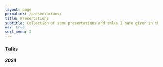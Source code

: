 ```yaml
---
layout: page
permalink: /presentations/
title: Presentations
subtitle: Collection of some presentations and talks I have given in the past.
nav: true
sort_menu: 2
---
```

### Talks
##### 2024
